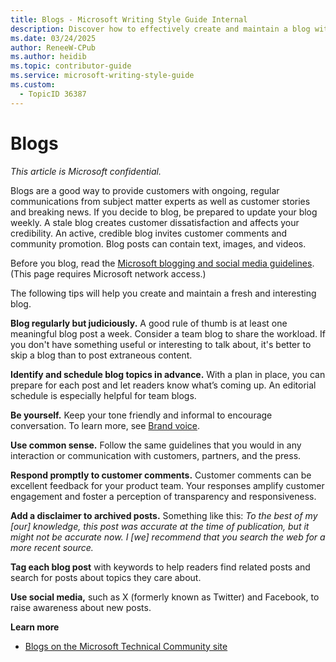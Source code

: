 ```yaml
---
title: Blogs - Microsoft Writing Style Guide Internal
description: Discover how to effectively create and maintain a blog with these essential tips. Learn the importance of regular updates, planning content, engaging with readers, and leveraging social media to enhance your blog's reach and credibility.
ms.date: 03/24/2025
author: ReneeW-CPub
ms.author: heidib
ms.topic: contributor-guide
ms.service: microsoft-writing-style-guide
ms.custom:
  - TopicID 36387
---
```



# Blogs

*This article is Microsoft confidential.*

Blogs are a good way to provide customers with ongoing, regular communications from subject matter experts as well as customer stories and breaking news. If you decide to blog, be prepared to update your blog weekly. A stale blog creates customer dissatisfaction and affects your credibility. An active, credible blog invites customer comments and community promotion. Blog posts can contain text, images, and videos.

Before you blog, read the [Microsoft blogging and social media guidelines](https://microsoft.sharepoint.com/sites/CELAWeb-Marketing/SitePages/promotions-facebook-twitter-pinterest.aspx). (This page requires Microsoft network access.)

The following tips will help you create and maintain a fresh and interesting blog.

**Blog regularly but judiciously.** A good rule of thumb is at least one meaningful blog post a week. Consider a team blog to share the workload. If you don't have something useful or interesting to talk about, it's better to skip a blog than to post extraneous content.

**Identify and schedule blog topics in advance.** With a plan in place, you can prepare for each post and let readers know what’s coming up. An editorial schedule is especially helpful for team blogs.

**Be yourself.** Keep your tone friendly and informal to encourage conversation. To learn more, see [Brand voice](/style-guide/brand-voice-above-all-simple-human).

**Use common sense.** Follow the same guidelines that you would in any interaction or communication with customers, partners, and the press.

**Respond promptly to customer comments.** Customer comments can be excellent feedback for your product team. Your responses amplify customer engagement and foster a perception of transparency and responsiveness.

**Add a disclaimer to archived posts.** Something like this: *To the best of my [our] knowledge, this post was accurate at the time of publication, but it might not be accurate now. I [we] recommend that you search the web for a more recent source.*

**Tag each blog post** with keywords to help readers find related posts and search for posts about topics they care about.

**Use social media,** such as X (formerly known as Twitter) and Facebook, to raise awareness about new posts.

**Learn more**

- [Blogs on the Microsoft Technical Community site](https://techcommunity.microsoft.com/t5/custom/page/page-id/Blogs)
